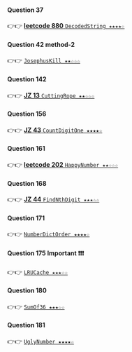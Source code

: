 #### Question 37

👉👉  [**leetcode 880** `DecodedString ★★★★☆`](https://github.com/jevishoo/algorithm_learning/blob/master/code/Theory/DecodedString.java)

#### Question 42 method-2

👉👉  [`JosephusKill ★★☆☆☆`](https://github.com/jevishoo/algorithm_learning/blob/master/code/Theory/JosephusKill.java)

#### Question 142

👉👉  [**JZ 13** `CuttingRope ★★☆☆☆`](https://github.com/jevishoo/algorithm_learning/blob/master/code/Theory/CuttingRope.java)

#### Question 156

👉👉  [**JZ 43** `CountDigitOne ★★★★☆`](https://github.com/jevishoo/algorithm_learning/blob/master/code/Theory/CountDigitOne.java)

#### Question 161

👉👉  [**leetcode 202** `HappyNumber ★★☆☆☆`](https://github.com/jevishoo/algorithm_learning/blob/master/code/Theory/HappyNumber.java)

#### Question 168

👉👉  [**JZ 44** `FindNthDigit ★★★☆☆`](https://github.com/jevishoo/algorithm_learning/blob/master/code/Theory/FindNthDigit.java)

#### Question 171

👉👉  [`NumberDictOrder ★★★★☆`](https://github.com/jevishoo/algorithm_learning/blob/master/code/Theory/NumberDictOrder.java)

#### Question 175 Important ❗❗❗

👉👉  [`LRUCache ★★★☆☆`](https://github.com/jevishoo/algorithm_learning/blob/master/code/Theory/LRUCache.java)

#### Question 180

👉👉  [`SumOf36 ★★★☆☆`](https://github.com/jevishoo/algorithm_learning/blob/master/code/Theory/SumOf36.java)

#### Question 181

👉👉  [`UglyNumber ★★★★☆`](https://github.com/jevishoo/algorithm_learning/blob/master/code/Theory/UglyNumber.java)
